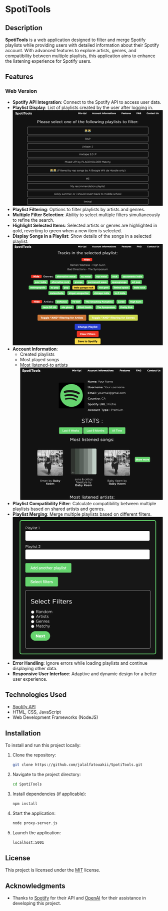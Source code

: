 # SpotiTools

## Description

**SpotiTools** is a web application designed to filter and merge Spotify playlists while providing users with detailed information about their Spotify account.  With advanced features to explore artists, genres, and compatibility between multiple playlists, this application aims to enhance the listening experience for Spotify users.

## Features

### Web Version

- **Spotify API Integration**: Connect to the Spotify API to access user data.
- **Playlist Display**: List of playlists created by the user after logging in.
![Screenshot of the playlist selection screen](pictures/playlistselect.png)
- **Playlist Filtering**: Options to filter playlists by artists and genres.
- **Multiple Filter Selection**: Ability to select multiple filters simultaneously to refine the search.
- **Highlight Selected Items**: Selected artists or genres are highlighted in gold, reverting to green when a new item is selected.
- **Display Songs in a Playlist**: Show details of the songs in a selected playlist.
![Screenshot of the playlist filtering screen](pictures/playlistfilter.png)
- **Account Information**:
  - Created playlists
  - Most played songs
  - Most listened-to artists
![Screenshot of the informations screen](pictures/info.png)
- **Playlist Compatibility Filter**: Calculate compatibility between multiple playlists based on shared artists and genres.
- **Playlist Merging**: Merge multiple playlists based on different filters.
![Screenshot of the playlist merging screen](pictures/merge.png)  
- **Error Handling**: Ignore errors while loading playlists and continue displaying other data.
- **Responsive User Interface**: Adaptive and dynamic design for a better user experience.

## Technologies Used

- [Spotify API](https://developer.spotify.com/documentation/web-api/)
- HTML, CSS, JavaScript
- Web Development Frameworks (NodeJS)

## Installation

To install and run this project locally:

1. Clone the repository:
   ```bash
   git clone https://github.com/jalalfatouakii/SpotiTools.git
   ```

2. Navigate to the project directory:
   ```bash
   cd SpotiTools
   ```

3. Install dependencies (if applicable):
   ```bash
   npm install
   ```

4. Start the application:
   ```bash
   node proxy-server.js
   ```

5. Launch the application:
   ```bash
   localhost:5001
   ```

## License

This project is licensed under the [MIT](LICENSE) license.

## Acknowledgments

- Thanks to [Spotify](https://www.spotify.com) for their API and [OpenAI](https://www.openai.com) for their assistance in developing this project.
